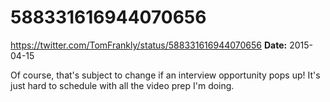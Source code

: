 # 588331616944070656
https://twitter.com/TomFrankly/status/588331616944070656
**Date:** 2015-04-15

Of course, that's subject to change if an interview opportunity pops up! It's just hard to schedule with all the video prep I'm doing.

